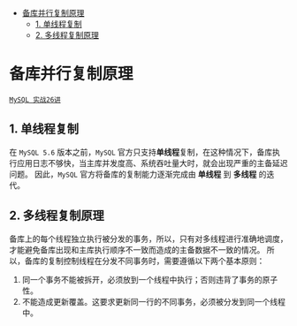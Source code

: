- [备库并行复制原理](#备库并行复制原理)
  - [1. 单线程复制](#1-单线程复制)
  - [2. 多线程复制原理](#2-多线程复制原理)

# 备库并行复制原理

[`MySQL 实战26讲`](https://time.geekbang.org/column/article/77083)
## 1. 单线程复制

在 `MySQL 5.6` 版本之前，`MySQL` 官方只支持**单线程**复制，在这种情况下，备库执行应用日志不够快，当主库并发度高、系统吞吐量大时，就会出现严重的主备延迟问题。
因此，`MySQL` 官方将备库的复制能力逐渐完成由 **单线程** 到 **多线程** 的迭代。

## 2. 多线程复制原理

备库上的每个线程独立执行被分发的事务，所以，只有对多线程进行准确地调度，才能避免备库出现和主库执行顺序不一致而造成的主备数据不一致的情况。
所以，备库的复制控制线程在分发不同事务时，需要遵循以下两个基本原则：

1. 同一个事务不能被拆开，必须放到一个线程中执行；否则违背了事务的原子性。
2. 不能造成更新覆盖。这要求更新同一行的不同事务，必须被分发到同一个线程中。

